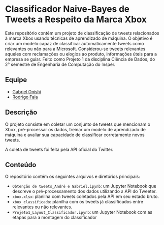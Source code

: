 # Classificador Naive-Bayes de Tweets a Respeito da Marca Xbox

Este repositório contém um projeto de classificação de tweets relacionados à marca Xbox usando técnicas de aprendizado de máquina. O objetivo é criar um modelo capaz de classificar automaticamente tweets como relevantes ou não para a Microsoft. Considerou-se tweets relevantes aqueles com reclamações ou elogios ao produto, informações úteis para a empresa se guiar. Feito como Projeto 1 da disciplina Ciência de Dados, do 2° semestre de Engenharia de Computação do Insper.

## Equipe

 - [Gabriel Onishi](https://github.com/gabrielonishi?tab=repositories)
 - [Rodrigo Faia](https://github.com/FaiaxR)
## Descrição

O projeto consiste em coletar um conjunto de tweets que mencionam o Xbox, pré-processar os dados, treinar um modelo de aprendizado de máquina e avaliar sua capacidade de classificar corretamente novos tweets.

A coleta de tweets foi feita pela API oficial do Twitter.

## Conteúdo

O repositório contém os seguintes arquivos e diretórios principais:

- `Obtenção de tweets_André e Gabriel.ipynb`: um Jupyter Notebook que descreve o pré-processamento dos dados utilizando a API do Tweeter.
- `xbox.xlsx`: planilha com tweets coletados pela API em seu estado bruto.
- `xbox_classificado`: planilha com os tweets já classificados entre relevantes ou não relevantes.
- `Projeto1_Layout_Classificador.ipynb`: um Jupyter Notebook com as etapas para a montagem do classificador

